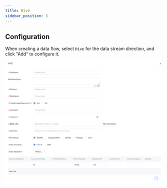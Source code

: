 ```yaml
---
title: Hive
sidebar_position: 3
---
```


## Configuration
When creating a data flow, select `Hive` for the data stream direction, and click "Add" to configure it.

![Hive Configuration](img/hive.png)